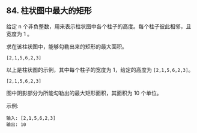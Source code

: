 ## 84. 柱状图中最大的矩形
给定 n 个非负整数，用来表示柱状图中各个柱子的高度。每个柱子彼此相邻，且宽度为 1 。

求在该柱状图中，能够勾勒出来的矩形的最大面积。

 
`[2,1,5,6,2,3]`

以上是柱状图的示例，其中每个柱子的宽度为 1，给定的高度为 `[2,1,5,6,2,3]`。

 
`[2,1,5,6,2,3]`

图中阴影部分为所能勾勒出的最大矩形面积，其面积为 10 个单位。

 

示例:
```
输入: [2,1,5,6,2,3]
输出: 10
```